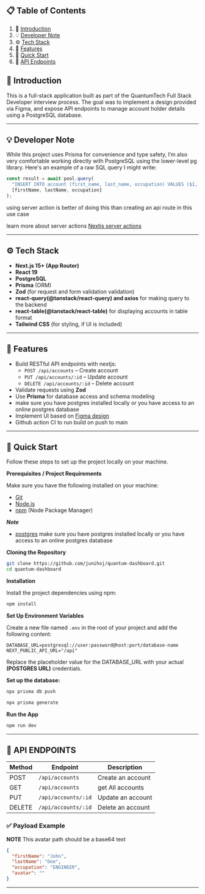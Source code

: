 ## 📋 <a name="table">Table of Contents</a>

1. 🤖 [Introduction](#introduction)
2. 💡 [Developer Note](#developer-note)
3. ⚙️ [Tech Stack](#tech-stack)
4. 🔋 [Features](#features)
5. 🤸 [Quick Start](#quick-start)
6. 🧪 [API Endpoints](#api-endpoints)

## <a name="introduction">🤖 Introduction</a>

This is a full-stack application built as part of the QuantumTech Full Stack Developer interview process. The goal was to implement a design provided via Figma, and expose API endpoints to manage account holder details using a PostgreSQL database.

---

## <a name="developer-note">💡 Developer Note</a>

While this project uses Prisma for convenience and type safety, I’m also very comfortable working directly with PostgreSQL using the lower-level pg library. Here's an example of a raw SQL query I might write:

```js
const result = await pool.query(
  "INSERT INTO account (first_name, last_name, occupation) VALUES ($1, $2, $3) RETURNING *",
  [firstName, lastName, occupation]
);
```

using server action is better of doing this than creating an api route in this use case

learn more about server actions [Nextjs server actions](https://nextjs.org/docs/app/building-your-application/data-fetching/server-actions-and-mutations#convention)

---

## <a name="tech-stack">⚙️ Tech Stack</a>

- **Next.js 15+ (App Router)**
- **React 19**
- **PostgreSQL**
- **Prisma** (ORM)
- **Zod** (for request and form validation validation)
- **react-query(@tanstack/react-query) and axios** for making query to the backend
- **react-table(@tanstack/react-table)** for displaying accounts in table format
- **Tailwind CSS** (for styling, if UI is included)

---

## <a name="features">🔋 Features</a>

- Build RESTful API endpoints with nextjs:
  - `POST /api/accounts` – Create account
  - `PUT /api/accounts/:id` – Update account
  - `DELETE /api/accounts/:id` – Delete account
- Validate requests using **Zod**
- Use **Prisma** for database access and schema modeling
- make sure you have postgres installed locally or you have access to an online postgres database
- Implement UI based on [Figma design](<https://www.figma.com/proto/hOLRAo0MWOShYpKVRCKVaA/Design--2-(Copy)?node-id=1-606&p=f&t=CAnfVeGkOkzSdzko-0&scaling=min-zoom&content-scaling=fixed&page-id=0%3A1>)
- Github action CI to run build on push to main

---

## <a name="quick-start">🤸 Quick Start</a>

Follow these steps to set up the project locally on your machine.

**Prerequisites / Project Requirements**

Make sure you have the following installed on your machine:

- [Git](https://git-scm.com/)
- [Node.js](https://nodejs.org/en)
- [npm](https://www.npmjs.com/) (Node Package Manager)

**_Note_**

- [postgres](https://www.postgresql.org/download/) make sure you have postgres installed locally or you have access to an online postgres database

**Cloning the Repository**

```bash
git clone https://github.com/junihoj/quantum-dashboard.git
cd quantum-dashboard
```

**Installation**

Install the project dependencies using npm:

```bash
npm install
```

**Set Up Environment Variables**

Create a new file named `.env` in the root of your project and add the following content:

```env
DATABASE_URL=postgresql://user:password@host:port/database-name
NEXT_PUBLIC_API_URL="/api"
```

Replace the placeholder value for the DATABASE_URL with your actual **(POSTGRES URL)** credentials.

**Set up the database:**

```bash
npx prisma db push
```

```bash
npx prisma generate
```

**Run the App**

```bash
npm run dev
```

---

## <a name="api-endpoints">🧪 API ENDPOINTS</a>

| Method | Endpoint            | Description       |
| ------ | ------------------- | ----------------- |
| POST   | `/api/accounts`     | Create an account |
| GET    | `/api/accounts`     | get All accounts  |
| PUT    | `/api/accounts/:id` | Update an account |
| DELETE | `/api/accounts/:id` | Delete an account |

### ✅ Payload Example

**NOTE**
This avatar path should be a base64 text

```json
{
  "firstName": "John",
  "lastName": "Doe",
  "occupation": "ENGINEER",
  "avatar": ""
}
```

---
